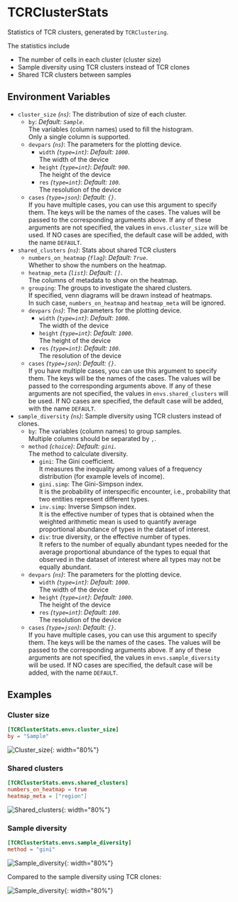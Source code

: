 # TCRClusterStats

Statistics of TCR clusters, generated by `TCRClustering`.

The statistics include

- The number of cells in each cluster (cluster size)
- Sample diversity using TCR clusters instead of TCR clones
- Shared TCR clusters between samples

## Environment Variables

- `cluster_size` *(`ns`)*:
    The distribution of size of each cluster.<br />
    - `by`: *Default: `Sample`*. <br />
        The variables (column names) used to fill the histogram.<br />
        Only a single column is supported.<br />
    - `devpars` *(`ns`)*:
        The parameters for the plotting device.<br />
        - `width` *(`type=int`)*: *Default: `1000`*. <br />
            The width of the device
        - `height` *(`type=int`)*: *Default: `900`*. <br />
            The height of the device
        - `res` *(`type=int`)*: *Default: `100`*. <br />
            The resolution of the device
    - `cases` *(`type=json`)*: *Default: `{}`*. <br />
        If you have multiple cases, you can use this
        argument to specify them. The keys will be the names of the
        cases. The values will be passed to the corresponding arguments
        above. If any of these arguments are not specified, the values
        in `envs.cluster_size` will be used. If NO cases are
        specified, the default case will be added, with the name
        `DEFAULT`.<br />
- `shared_clusters` *(`ns`)*:
    Stats about shared TCR clusters
    - `numbers_on_heatmap` *(`flag`)*: *Default: `True`*. <br />
        Whether to show the
        numbers on the heatmap.<br />
    - `heatmap_meta` *(`list`)*: *Default: `[]`*. <br />
        The columns of metadata to show on the
        heatmap.<br />
    - `grouping`:
        The groups to investigate the shared clusters.<br />
        If specified, venn diagrams will be drawn instead of heatmaps.<br />
        In such case, `numbers_on_heatmap` and `heatmap_meta` will be
        ignored.<br />
    - `devpars` *(`ns`)*:
        The parameters for the plotting device.<br />
        - `width` *(`type=int`)*: *Default: `1000`*. <br />
            The width of the device
        - `height` *(`type=int`)*: *Default: `1000`*. <br />
            The height of the device
        - `res` *(`type=int`)*: *Default: `100`*. <br />
            The resolution of the device
    - `cases` *(`type=json`)*: *Default: `{}`*. <br />
        If you have multiple cases, you can use this
        argument to specify them. The keys will be the names of the
        cases. The values will be passed to the corresponding arguments
        above. If any of these arguments are not specified, the values
        in `envs.shared_clusters` will be used. If NO cases are
        specified, the default case will be added, with the name
        `DEFAULT`.<br />
- `sample_diversity` *(`ns`)*:
    Sample diversity using TCR clusters instead of
    clones.<br />
    - `by`:
        The variables (column names) to group samples.<br />
        Multiple columns should be separated by `,`.<br />
    - `method` *(`choice`)*: *Default: `gini`*. <br />
        The method to calculate diversity.<br />
        - `gini`:
            The Gini coefficient.<br />
            It measures the inequality among values of a frequency
            distribution (for example levels of income).<br />
        - `gini.simp`:
            The Gini-Simpson index.<br />
            It is the probability of interspecific encounter, i.e.,
            probability that two entities represent different types.<br />
        - `inv.simp`:
            Inverse Simpson index.<br />
            It is the effective number of types that is obtained when
            the weighted arithmetic mean is used to quantify average
            proportional abundance of types in the dataset of interest.<br />
        - `div`:
            true diversity, or the effective number of types.<br />
            It refers to the number of equally abundant types needed
            for the average proportional abundance of the types to
            equal that observed in the dataset of interest where all
            types may not be equally abundant.<br />
    - `devpars` *(`ns`)*:
        The parameters for the plotting device.<br />
        - `width` *(`type=int`)*: *Default: `1000`*. <br />
            The width of the device
        - `height` *(`type=int`)*: *Default: `1000`*. <br />
            The height of the device
        - `res` *(`type=int`)*: *Default: `100`*. <br />
            The resolution of the device
    - `cases` *(`type=json`)*: *Default: `{}`*. <br />
        If you have multiple cases, you can use this
        argument to specify them. The keys will be the names of the
        cases. The values will be passed to the corresponding arguments
        above. If any of these arguments are not specified, the values
        in `envs.sample_diversity` will be used. If NO cases are
        specified, the default case will be added, with the name
        `DEFAULT`.<br />

## Examples

### Cluster size

```toml
[TCRClusterStats.envs.cluster_size]
by = "Sample"
```

![Cluster_size](../processes/images/TCRClusteringStats_cluster_size.png){: width="80%"}

### Shared clusters

```toml
[TCRClusterStats.envs.shared_clusters]
numbers_on_heatmap = true
heatmap_meta = ["region"]
```

![Shared_clusters](../processes/images/TCRClusteringStats_shared_clusters.png){: width="80%"}

### Sample diversity

```toml
[TCRClusterStats.envs.sample_diversity]
method = "gini"
```

![Sample_diversity](../processes/images/TCRClusteringStats_sample_diversity.png){: width="80%"}

Compared to the sample diversity using TCR clones:<br />

![Sample_diversity](../processes/images/Immunarch_sample_diversity.png){: width="80%"}

